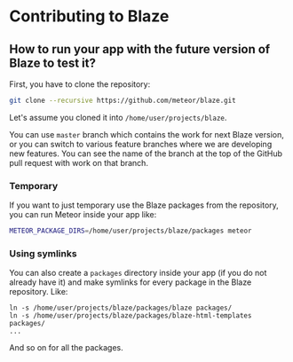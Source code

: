 # Contributing to Blaze

## How to run your app with the future version of Blaze to test it?

First, you have to clone the repository:

```bash
git clone --recursive https://github.com/meteor/blaze.git
```

Let's assume you cloned it into `/home/user/projects/blaze`.

You can use `master` branch which contains the work for next Blaze version, or you can switch to various
feature branches where we are developing new features.
You can see the name of the branch at the top of the GitHub pull request with work on that branch.

### Temporary

If you want to just temporary use the Blaze packages from the repository, you can run Meteor inside your app like:

```bash
METEOR_PACKAGE_DIRS=/home/user/projects/blaze/packages meteor
```

### Using symlinks

You can also create a `packages` directory inside your app (if you do not already have it) and
make symlinks for every package in the Blaze repository. Like:

```
ln -s /home/user/projects/blaze/packages/blaze packages/
ln -s /home/user/projects/blaze/packages/blaze-html-templates packages/
...
```

And so on for all the packages.
